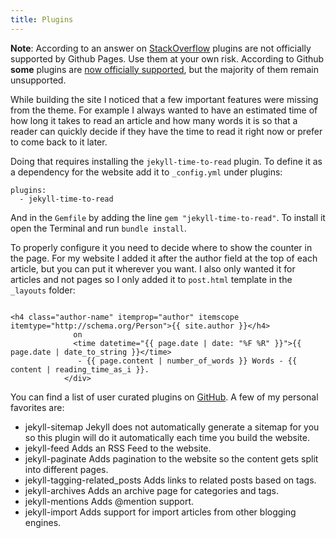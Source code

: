 ```yaml
---
title: Plugins
---
```


**Note**: According to an answer on [StackOverflow][1] plugins are not officially supported by Github Pages. Use them at your own risk. According to Github **some** plugins are [now officially supported](https://github.com/jekyll/jekyll/issues/325), but the majority of them remain unsupported.

While building the site I noticed that a few important features were missing from the theme. For example I always wanted to have an estimated time of how long it takes to read an article and how many words it is so that a reader can quickly decide if they have the time to read it right now or prefer to come back to it later.

Doing that requires installing the `jekyll-time-to-read` plugin. To define it as a dependency for the website add it to `_config.yml` under plugins:

```
plugins:
  - jekyll-time-to-read
```

And in the `Gemfile` by adding the line `gem "jekyll-time-to-read"`. To install it open the Terminal and run `bundle install`.

To properly configure it you need to decide where to show the counter in the page. For my website I added it after the author field at the top of each article, but you can put it wherever you want. I also only wanted it for articles and not pages so I only added it to `post.html` template in the `_layouts` folder:

```

<h4 class="author-name" itemprop="author" itemscope itemtype="http://schema.org/Person">{{ site.author }}</h4>
              on
              <time datetime="{{ page.date | date: "%F %R" }}">{{ page.date | date_to_string }}</time>
               - {{ page.content | number_of_words }} Words - {{ content | reading_time_as_i }}.
            </div>
```

You can find a list of user curated plugins on [GitHub][2]. A few of my personal favorites are:

- jekyll-sitemap
Jekyll does not automatically generate a sitemap for you so this plugin will do it automatically each time you build the website.
- jekyll-feed
Adds an RSS Feed to the website.
- jekyll-paginate
Adds pagination to the website so the content gets split into different pages.
- jekyll-tagging-related_posts
Adds links to related posts based on tags.
- jekyll-archives
Adds an archive page for categories and tags.
- jekyll-mentions
Adds @mention support.
- jekyll-import
Adds support for import articles from other blogging engines.



[1]: https://stackoverflow.com/questions/20369397/jekyll-plugin-not-work-on-github
[2]: https://github.com/planetjekyll/awesome-jekyll-plugins